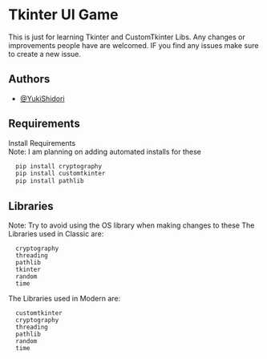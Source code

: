 
# Tkinter UI Game

This is just for learning Tkinter and CustomTkinter Libs.
Any changes or improvements people have are welcomed.
IF you find any issues make sure to create a new issue.

## Authors

- [@YukiShidori](https://www.github.com/YukiShidori)


## Requirements

Install Requirements\
Note: I am planning on adding automated installs for these
```bash
  pip install cryptography
  pip install customtkinter
  pip install pathlib
```
    
## Libraries
Note: Try to avoid using the OS library when making changes to these
The Libraries used in Classic are:
```
  cryptography
  threading
  pathlib
  tkinter
  random
  time
```
The Libraries used in Modern are:
```
  customtkinter
  cryptography
  threading
  pathlib
  random
  time
```
